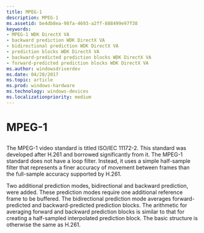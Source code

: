 ```yaml
---
title: MPEG-1
description: MPEG-1
ms.assetid: be4db8ea-98fa-4693-a2ff-888499e97f38
keywords:
- MPEG-1 WDK DirectX VA
- backward prediction WDK DirectX VA
- bidirectional prediction WDK DirectX VA
- prediction blocks WDK DirectX VA
- backward-predicted prediction blocks WDK DirectX VA
- forward-predicted prediction blocks WDK DirectX VA
ms.author: windowsdriverdev
ms.date: 04/20/2017
ms.topic: article
ms.prod: windows-hardware
ms.technology: windows-devices
ms.localizationpriority: medium
---
```


# MPEG-1


## <span id="ddk_mpeg_1_gg"></span><span id="DDK_MPEG_1_GG"></span>


The MPEG-1 video standard is titled ISO/IEC 11172-2. This standard was developed after H.261 and borrowed significantly from it. The MPEG-1 standard does not have a loop filter. Instead, it uses a simple half-sample filter that represents a finer accuracy of movement between frames than the full-sample accuracy supported by H.261.

Two additional prediction modes, bidirectional and backward prediction, were added. These prediction modes require one additional reference frame to be buffered. The bidirectional prediction mode averages forward-predicted and backward-predicted prediction blocks. The arithmetic for averaging forward and backward prediction blocks is similar to that for creating a half-sampled interpolated prediction block. The basic structure is otherwise the same as H.261.

 

 





